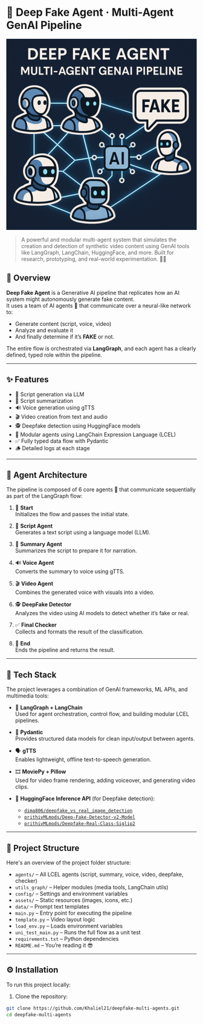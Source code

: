 # 🤖 Deep Fake Agent · Multi-Agent GenAI Pipeline

![Deep Fake Agent Banner](./assets\banner.png)


> A powerful and modular multi-agent system that simulates the creation and detection of synthetic video content using GenAI tools like LangGraph, LangChain, HuggingFace, and more. Built for research, prototyping, and real-world experimentation. 🧠🎥

## 🚀 Overview

**Deep Fake Agent** is a Generative AI pipeline that replicates how an AI system might autonomously generate fake content.  
It uses a team of AI agents 🤖 that communicate over a neural-like network to:

- Generate content (script, voice, video)
- Analyze and evaluate it
- And finally determine if it’s **FAKE** or not.

The entire flow is orchestrated via **LangGraph**, and each agent has a clearly defined, typed role within the pipeline.

---

## ✨ Features

- 📝 Script generation via LLM
- 📄 Script summarization
- 🔊 Voice generation using gTTS
- 🎬 Video creation from text and audio
- 🕵️ Deepfake detection using HuggingFace models
- 🤖 Modular agents using LangChain Expression Language (LCEL)
- ✅ Fully typed data flow with Pydantic
- 🪵 Detailed logs at each stage

---

## 🧠 Agent Architecture

The pipeline is composed of 6 core agents 🤖 that communicate sequentially as part of the LangGraph flow:

1. 🚀 **Start**  
   Initializes the flow and passes the initial state.

2. 🤖 **Script Agent**  
   Generates a text script using a language model (LLM).

3. 📄 **Summary Agent**  
   Summarizes the script to prepare it for narration.

4. 🔊 **Voice Agent**  
   Converts the summary to voice using gTTS.

5. 🎬 **Video Agent**  
   Combines the generated voice with visuals into a video.

6. 🕵️ **DeepFake Detector**  
   Analyzes the video using AI models to detect whether it’s fake or real.

7. ✅ **Final Checker**  
   Collects and formats the result of the classification.

8. 🏁 **End**  
   Ends the pipeline and returns the result.

---

## 🧰 Tech Stack

The project leverages a combination of GenAI frameworks, ML APIs, and multimedia tools:

- 🔁 **LangGraph + LangChain**  
  Used for agent orchestration, control flow, and building modular LCEL pipelines.

- 🧩 **Pydantic**  
  Provides structured data models for clean input/output between agents.

- 🗣️ **gTTS**  
  Enables lightweight, offline text-to-speech generation.

- 🎞️ **MoviePy + Pillow**  
  Used for video frame rendering, adding voiceover, and generating video clips.

- 🤖 **HuggingFace Inference API** (for Deepfake detection):  
  - [`dima806/deepfake_vs_real_image_detection`](https://huggingface.co/dima806/deepfake_vs_real_image_detection)  
  - [`prithivMLmods/Deep-Fake-Detector-v2-Model`](https://huggingface.co/prithivMLmods/Deep-Fake-Detector-v2-Model)  
  - [`prithivMLmods/Deepfake-Real-Class-Siglip2`](https://huggingface.co/prithivMLmods/Deepfake-Real-Class-Siglip2)

---

## 📁 Project Structure

Here's an overview of the project folder structure:

- `agents/` – All LCEL agents (script, summary, voice, video, deepfake, checker)
- `utils_graph/` – Helper modules (media tools, LangChain utils)
- `config/` – Settings and environment variables
- `assets/` – Static resources (images, icons, etc.)
- `data/` – Prompt text templates
- `main.py` – Entry point for executing the pipeline
- `template.py` – Video layout logic
- `load_env.py` – Loads environment variables
- `uni_test_main.py` – Runs the full flow as a unit test
- `requirements.txt` – Python dependencies
- `README.md` – You’re reading it 😎

---

## ⚙️ Installation

To run this project locally:

1. Clone the repository:

```bash
git clone https://github.com/Khaliel21/deepfake-multi-agents.git
cd deepfake-multi-agents